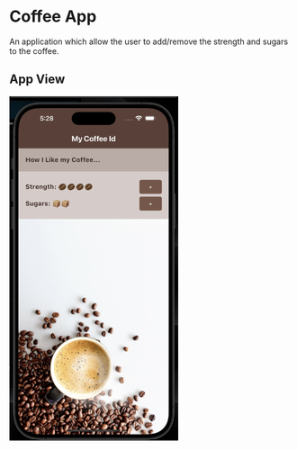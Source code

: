 # Coffee App

An application which allow the user to add/remove the strength and sugars to the coffee.

## App View

<img src="screenshots/app-screen.png" alt="Mobile App Image" style="width:300px;height:auto;">
